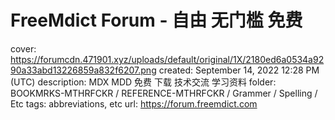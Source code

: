 # FreeMdict Forum - 自由 无门槛 免费

cover: https://forumcdn.471901.xyz/uploads/default/original/1X/2180ed6a0534a9290a33abd13226859a832f6207.png
created: September 14, 2022 12:28 PM (UTC)
description: MDX MDD 免费 下载 技术交流 学习资料
folder: BOOKMRKS-MTHRFCKR / REFERENCE-MTHRFCKR / Grammer / Spelling / Etc
tags: abbreviations, etc
url: https://forum.freemdict.com